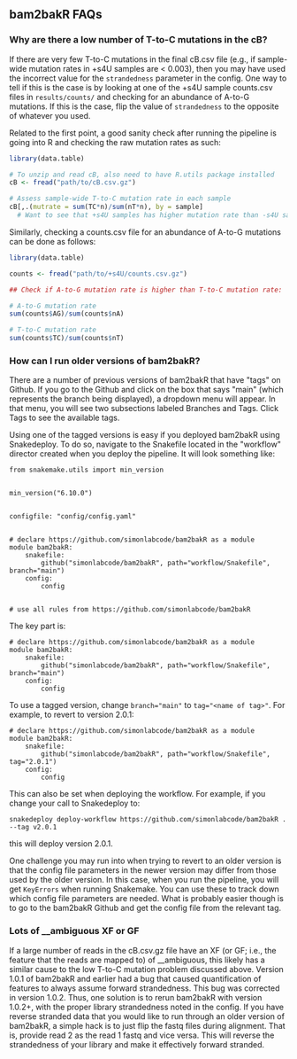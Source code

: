 ## bam2bakR FAQs

### Why are there a low number of T-to-C mutations in the cB?

If there are very few T-to-C mutations in the final cB.csv file (e.g., if sample-wide mutation rates in +s4U samples are < 0.003), then you may have used the incorrect value for the `strandedness` parameter in the config. One way to tell if this is the case is by looking at one of the +s4U sample counts.csv files in `results/counts/` and checking for an abundance of A-to-G mutations. If this is the case, flip the value of `strandedness` to the opposite of whatever you used.

Related to the first point, a good sanity check after running the pipeline is going into R and checking the raw mutation rates as such:

```r
library(data.table)

# To unzip and read cB, also need to have R.utils package installed
cB <- fread("path/to/cB.csv.gz")

# Assess sample-wide T-to-C mutation rate in each sample
cB[,.(mutrate = sum(TC*n)/sum(nT*n), by = sample]
  # Want to see that +s4U samples has higher mutation rate than -s4U samples
```

Similarly, checking a counts.csv file for an abundance of A-to-G mutations can be done as follows:

```r
library(data.table)

counts <- fread("path/to/+s4U/counts.csv.gz")

## Check if A-to-G mutation rate is higher than T-to-C mutation rate:

# A-to-G mutation rate
sum(counts$AG)/sum(counts$nA)

# T-to-C mutation rate
sum(counts$TC)/sum(counts$nT)
```

### How can I run older versions of bam2bakR?

There are a number of previous versions of bam2bakR that have "tags" on Github. If you go to the Github and click on the box that says "main" (which represents the branch being displayed), a dropdown menu will appear. In that menu, you will see two subsections labeled Branches and Tags. Click Tags to see the available tags. 

Using one of the tagged versions is easy if you deployed bam2bakR using Snakedeploy. To do so, navigate to the Snakefile located in the "workflow" director created when you deploy the pipeline. It will look something like:

```
from snakemake.utils import min_version


min_version("6.10.0")


configfile: "config/config.yaml"


# declare https://github.com/simonlabcode/bam2bakR as a module
module bam2bakR:
    snakefile:
        github("simonlabcode/bam2bakR", path="workflow/Snakefile", branch="main")
    config:
        config


# use all rules from https://github.com/simonlabcode/bam2bakR

```

The key part is:

```
# declare https://github.com/simonlabcode/bam2bakR as a module
module bam2bakR:
    snakefile:
        github("simonlabcode/bam2bakR", path="workflow/Snakefile", branch="main")
    config:
        config
```

To use a tagged version, change `branch="main"` to `tag="<name of tag>"`. For example, to revert to version 2.0.1:

```
# declare https://github.com/simonlabcode/bam2bakR as a module
module bam2bakR:
    snakefile:
        github("simonlabcode/bam2bakR", path="workflow/Snakefile", tag="2.0.1")
    config:
        config
```

This can also be set when deploying the workflow. For example, if you change your call to Snakedeploy to:

```
snakedeploy deploy-workflow https://github.com/simonlabcode/bam2bakR . --tag v2.0.1
```

this will deploy version 2.0.1.

One challenge you may run into when trying to revert to an older version is that the config file parameters in the newer version may differ from those used by the older version. In this case, when you run the pipeline, you will get `KeyErrors` when running Snakemake. You can use these to track down which config file parameters are needed. What is probably easier though is to go to the bam2bakR Github and get the config file from the relevant tag.


### Lots of __ambiguous XF or GF

If a large number of reads in the cB.csv.gz file have an XF (or GF; i.e., the feature that the reads are mapped to) of __ambiguous, this likely has a similar cause to the low T-to-C mutation problem discussed above. Version 1.0.1 of bam2bakR and earlier had a bug that caused quantification of features to always assume forward strandedness. This bug was corrected in version 1.0.2. Thus, one solution is to rerun bam2bakR with version 1.0.2+, with the proper library strandedness noted in the config. If you have reverse stranded data that you would like to run through an older version of bam2bakR, a simple hack is to just flip the fastq files during alignment. That is, provide read 2 as the read 1 fastq and vice versa. This will reverse the strandedness of your library and make it effectively forward stranded.